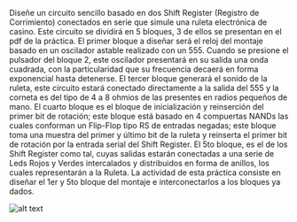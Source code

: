 Diseñe un circuito sencillo basado en dos Shift Register (Registro de Corrimiento) conectados en serie que simule una
ruleta electrónica de casino. Este circuito se dividirá en 5 bloques, 3 de ellos se presentan en el pdf de la práctica. 
El primer bloque a diseñar será el reloj del montaje basado en un oscilador astable realizado con un 555. Cuando se presione el pulsador del bloque 2, este oscilador presentará en su salida una onda cuadrada, con la particularidad que su frecuencia decaerá en forma exponencial hasta detenerse. El tercer bloque generará el sonido de la ruleta, este
circuito estará conectado directamente a la salida del 555 y la corneta es del tipo de 4 a 8 ohmios de las presentes en radios
pequeños de mano. El cuarto bloque es el bloque de inicialización y reinserción del primer bit de rotación; este
bloque está basado en 4 compuertas NANDs las cuales conforman un Flip-Flop tipo RS de entradas negadas; este bloque
toma una muestra del primer y último bit de la ruleta y reinserta el primer bit de rotación por la entrada serial del Shift
Register. El 5to bloque, es el de los Shift Register como tal, cuyas salidas estarán conectadas a una serie de Leds Rojos y
Verdes intercalados y distribuidos en forma de anillos, los cuales representarán a la Ruleta. La actividad de esta práctica
consiste en diseñar el 1er y 5to bloque del montaje e interconectarlos a los bloques ya dados.

![alt text](./Imagenes/Circuito.PNG)